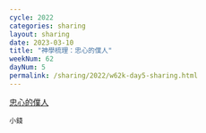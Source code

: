 ```yaml
---
cycle: 2022
categories: sharing
layout: sharing
date: 2023-03-10
title: "神學梳理：忠心的僕人"
weekNum: 62
dayNum: 5
permalink: /sharing/2022/w62k-day5-sharing.html
---
```


[忠心的僕人](https://eccseattle.github.io/media/sharing/2022/wk062/2023-03-10-bin.m4a)

`小錢`

